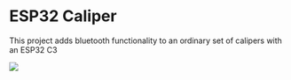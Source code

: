 # ESP32 Caliper

This project adds bluetooth functionality to an ordinary set of calipers with an ESP32 C3

![](https://github.com/Mew463/esp32-caliper/blob/main/esp32%20caliper.jpg)